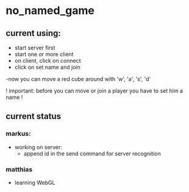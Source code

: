 # no_named_game
## current using:

- start server first
- start one or more client
- on client, click on connect
- click on set name and join

-now you can move a red cube around with 'w', 'a', 's', 'd'

! important: before you can move or join a player you have to set him a name !

## current status
### markus:
- working on server:
    - append id in the send command for server recognition 
### matthias
- learning WebGL
